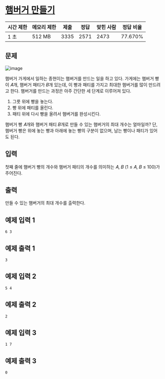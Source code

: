 # [햄버거 만들기](https://www.acmicpc.net/problem/25628)

| 시간 제한 | 메모리 제한 | 제출 | 정답 | 맞힌 사람 | 정답 비율 |
| --- | --- | --- | --- | --- | --- |
| 1 초 | 512 MB | 3335 | 2571 | 2473 | 77.670% |

## 문제

![image](https://upload.acmicpc.net/e56e993f-2a01-421f-924f-af5d6fc78ad2/-/preview/)

햄버거 가게에서 일하는 종현이는 햄버거를 만드는 일을 하고 있다. 가게에는 햄버거 빵이 𝐴개, 햄버거 패티가 𝐵개 있는데, 이 빵과 패티를 가지고 최대한 햄버거를 많이 만드려고 한다. 햄버거를 만드는 과정은 아주 간단한 세 단계로 이루어져 있다.

1. 그릇 위에 빵을 놓는다.
2. 빵 위에 패티를 올린다.
3. 패티 위에 다시 빵을 올려서 햄버거를 완성시킨다.

햄버거 빵 𝐴개와 햄버거 패티 𝐵개로 만들 수 있는 햄버거의 최대 개수는 얼마일까? 단, 햄버거 빵은 위에 놓는 빵과 아래에 놓는 빵의 구분이 없으며, 남는 빵이나 패티가 있어도 된다.

## 입력

첫째 줄에 햄버거 빵의 개수와 햄버거 패티의 개수를 의미하는 𝐴, 𝐵 (1 ≤ 𝐴, 𝐵 ≤ 100)가 주어진다.

## 출력

만들 수 있는 햄버거의 최대 개수를 출력한다.

## 예제 입력 1

```
6 3

```

## 예제 출력 1

```
3

```

## 예제 입력 2

```
5 4

```

## 예제 출력 2

```
2

```

## 예제 입력 3

```
1 7

```

## 예제 출력 3

```
0
```
